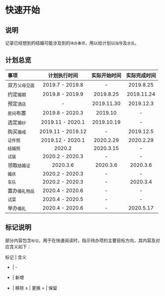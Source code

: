# 快速开始

## 说明

记录已经想到的结婚可能涉及到的`待办事项`，用以给计划以`指导`及`总览`。

## 计划总览

事项 | 计划执行时间 | 实际开始时间 | 实际完成时间
:- | :-: | :-: | :-:
双方`父母见面` | 2019.7 - 2019.8 | - | 2019.8.25
约定`婚期` | 2019.8 - 2019.9 | 2019.8.25 | 2019.11.24
预定`酒店` | - | 2019.11.30 | 2019.12.3
`房间`布置 | 2019.8 - 2020.3 | 2019.10 | -
选定`婚纱` | 2019.11 - 2020.1 | 2019.10.19 | -
购买`婚戒` | 2019.11 - 2019.12 | - | 2019.12.5
`证件照` | 2019.12 - 2020.1 | 2020.2.29 | 2020.2.29
`结婚照` | 2020.2 | 2020.3.15 | -
`试装` | 2020.2 - 2020.3 | - | -
领取`结婚证` | 2020.3.6 | 2020.3.6 | 2020.3.6
`婚庆` | 2020.2 - 2020.3 | - | -
`车队` | 2020.2 - 2020.3 | - | 2020.3.4
置办`婚礼物品` | 2020.4 - 2020.6 | - | -
`试菜` | 2020.4 - 2020.5 | - | -
举办`婚礼` | 2020.4 - 2020.6 | - | 2020.5.17

## 标记说明

部分内容包含`标记`，用于在快速阅读时，指示待办项的主要目标方向，其内容及对应含义如下：

标记 | 含义
- | -
+ | 新增
- | 移除
± | 更换
= | 保留

